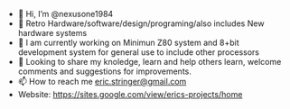 - 👋 Hi, I’m @nexusone1984
- 👀 Retro Hardware/software/design/programing/also includes New hardware systems
- 🌱 I am currently working on Minimun Z80 system and 8+bit development system for general use to include other processors
- 💞️ Looking to share my knoledge, learn and help others learn, welcome comments and suggestions for improvements.
- 📫 How to reach me eric.stringer@gmail.com
- Website: https://sites.google.com/view/erics-projects/home

<!---
nexusone1984/nexusone1984 is a ✨ special ✨ repository because its `README.md` (this file) appears on your GitHub profile.
You can click the Preview link to take a look at your changes.
--->
